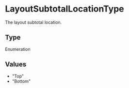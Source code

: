 # LayoutSubtotalLocationType

The layout subtotal location.

## Type

Enumeration

## Values

- "Top"
- "Bottom"
